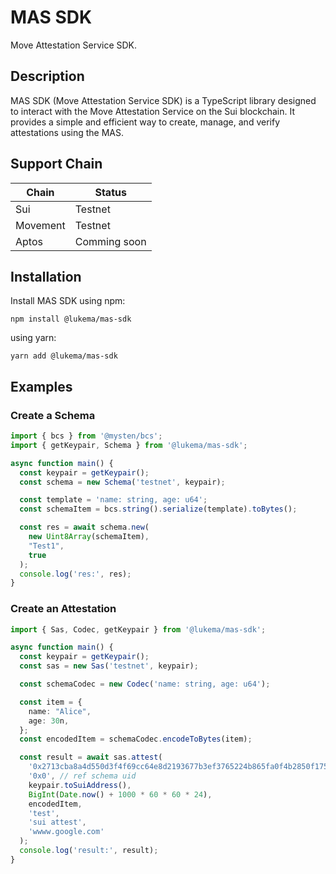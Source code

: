# MAS SDK
Move Attestation Service SDK.


## Description

MAS SDK (Move Attestation Service SDK) is a TypeScript library designed to interact with the Move Attestation Service on the Sui blockchain. It provides a simple and efficient way to create, manage, and verify attestations using the MAS.

## Support Chain
| Chain | Status |
|----|----|
| Sui | Testnet |
| Movement | Testnet |
| Aptos | Comming soon |

## Installation

Install MAS SDK using npm:

```
npm install @lukema/mas-sdk
```

using yarn:
```
yarn add @lukema/mas-sdk
```

## Examples

### Create a Schema

```typescript
import { bcs } from '@mysten/bcs';
import { getKeypair, Schema } from '@lukema/mas-sdk';

async function main() {
  const keypair = getKeypair();
  const schema = new Schema('testnet', keypair);

  const template = 'name: string, age: u64';
  const schemaItem = bcs.string().serialize(template).toBytes();

  const res = await schema.new(
    new Uint8Array(schemaItem),
    "Test1",
    true
  );
  console.log('res:', res);
}

```

### Create an Attestation

```typescript
import { Sas, Codec, getKeypair } from '@lukema/mas-sdk';

async function main() {
  const keypair = getKeypair();
  const sas = new Sas('testnet', keypair);

  const schemaCodec = new Codec('name: string, age: u64');

  const item = {
    name: "Alice",
    age: 30n,
  };
  const encodedItem = schemaCodec.encodeToBytes(item);

  const result = await sas.attest(
    '0x2713cba8a4d550d3f4f69cc64e8d2193677b3ef3765224b865fa0f4b2850f175', // schema uid
    '0x0', // ref schema uid
    keypair.toSuiAddress(),
    BigInt(Date.now() + 1000 * 60 * 60 * 24),
    encodedItem,
    'test',
    'sui attest',
    'wwww.google.com'
  );
  console.log('result:', result);
}

```

